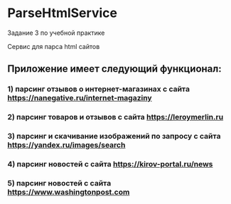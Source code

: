 # ParseHtmlService
Задание 3 по учебной практике

Сервис для парса html сайтов

## Приложение имеет следующий функционал:
### 1) парсинг отзывов о интернет-магазинах с сайта https://nanegative.ru/internet-magaziny
### 2) парсинг товаров и отзывов с сайта https://leroymerlin.ru
### 3) парсинг и скачивание изображений по запросу с сайта https://yandex.ru/images/search
### 4) парсинг новостей с сайта https://kirov-portal.ru/news
### 5) парсинг новостей с сайта https://www.washingtonpost.com
